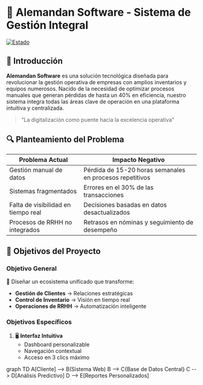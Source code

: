 # 🚀 Alemandan Software - Sistema de Gestión Integral

[![Estado](https://img.shields.io/badge/Estado-Desarrollo_Activo-brightgreen.svg)](https://github.com/tu-usuario/alemandan-software)


## 📌 Introducción
**Alemandan Software** es una solución tecnológica diseñada para revolucionar la gestión operativa de empresas con amplios inventarios y equipos numerosos. Nacido de la necesidad de optimizar procesos manuales que generan pérdidas de hasta un 40% en eficiencia, nuestro sistema integra todas las áreas clave de operación en una plataforma intuitiva y centralizada.

> "La digitalización como puente hacia la excelencia operativa"

## 🔍 Planteamiento del Problema
| Problema Actual | Impacto Negativo |
|------------------|-------------------|
| Gestión manual de datos | Pérdida de 15-20 horas semanales en procesos repetitivos |
| Sistemas fragmentados | Errores en el 30% de las transacciones |
| Falta de visibilidad en tiempo real | Decisiones basadas en datos desactualizados |
| Procesos de RRHH no integrados | Retrasos en nóminas y seguimiento de desempeño |


## 🎯 Objetivos del Proyecto

### Objetivo General
🧩 Diseñar un ecosistema unificado que transforme:
- **Gestión de Clientes** → Relaciones estratégicas
- **Control de Inventario** → Visión en tiempo real
- **Operaciones de RRHH** → Automatización inteligente

### Objetivos Específicos
1. 🖥️ **Interfaz Intuitiva**  
   - Dashboard personalizable  
   - Navegación contextual  
   - Acceso en 3 clics máximo

graph TD
    A[Cliente] --> B(Sistema Web)
    B --> C{Base de Datos Central}
    C --> D[Análisis Predictivo]
    D --> E[Reportes Personalizados]
